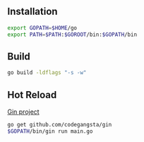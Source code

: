 ## Installation

```bash
export GOPATH=$HOME/go
export PATH=$PATH:$GOROOT/bin:$GOPATH/bin
```

## Build

```bash
go build -ldflags "-s -w"
```

## Hot Reload

[Gin project](https://github.com/codegangsta/gin)

```bash
go get github.com/codegangsta/gin
$GOPATH/bin/gin run main.go
```



